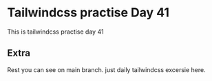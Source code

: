 # Tailwindcss practise Day 41

This is tailwindcss practise day 41

## Extra

Rest you can see on main branch. just daily tailwindcss excersie here.

